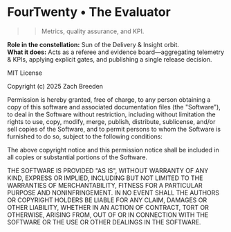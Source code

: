 # FourTwenty • The Evaluator

>>Metrics, quality assurance, and KPI.

**Role in the constellation:** Sun of the Delivery & Insight orbit.  
**What it does:** Acts as a referee and evidence board—aggregating telemetry & KPIs, applying explicit gates, and publishing a single release decision.

MIT License

Copyright (c) 2025 Zach Breeden

Permission is hereby granted, free of charge, to any person obtaining a copy
of this software and associated documentation files (the "Software"), to deal
in the Software without restriction, including without limitation the rights
to use, copy, modify, merge, publish, distribute, sublicense, and/or sell
copies of the Software, and to permit persons to whom the Software is
furnished to do so, subject to the following conditions:

The above copyright notice and this permission notice shall be included in all
copies or substantial portions of the Software.

THE SOFTWARE IS PROVIDED "AS IS", WITHOUT WARRANTY OF ANY KIND, EXPRESS OR
IMPLIED, INCLUDING BUT NOT LIMITED TO THE WARRANTIES OF MERCHANTABILITY,
FITNESS FOR A PARTICULAR PURPOSE AND NONINFRINGEMENT. IN NO EVENT SHALL THE
AUTHORS OR COPYRIGHT HOLDERS BE LIABLE FOR ANY CLAIM, DAMAGES OR OTHER
LIABILITY, WHETHER IN AN ACTION OF CONTRACT, TORT OR OTHERWISE, ARISING FROM,
OUT OF OR IN CONNECTION WITH THE SOFTWARE OR THE USE OR OTHER DEALINGS IN THE
SOFTWARE.

